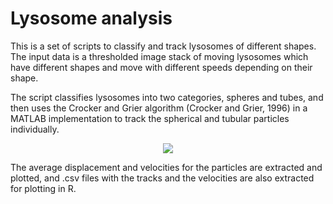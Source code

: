 # Lysosome analysis

This is a set of scripts to classify and track lysosomes of different shapes. 
The input data is a thresholded image stack of moving lysosomes which have different
shapes and move with different speeds depending on their shape.

The script classifies lysosomes into two categories, spheres and tubes, and then uses the Crocker and Grier
algorithm (Crocker and Grier, 1996) in a MATLAB implementation to track the spherical and tubular particles individually.

<p align="center"> 
<img src="https://github.com/pedropabloVR/lysosome_analysis/images/lysosomeClassification.jpg">
</p>

The average displacement and velocities for the particles are extracted and plotted, and .csv files with the 
tracks and the velocities are also extracted for plotting in R. 
